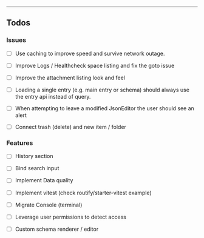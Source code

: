 ----

## Todos

### Issues 

- [ ] Use caching to improve speed and survive network outage.
- [ ] Improve Logs / Healthcheck space listing and fix the goto issue
- [ ] Improve the attachment listing look and feel
- [ ] Loading a single entry (e.g. main entry or schema) should always use the entry api instead of query.
- [ ] When attempting to leave a modified JsonEditor the user should see an alert
- [ ] Connect trash (delete) and new item / folder


### Features

- [ ] History section
- [ ] Bind search input
- [ ] Implement Data quality
- [ ] Implement vitest (check routify/starter-vitest example)
- [ ] Migrate Console (terminal)
- [ ] Leverage user permissions to detect access 
- [ ] Custom schema renderer / editor 

